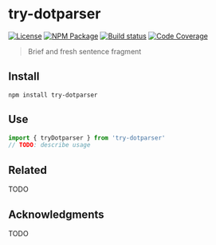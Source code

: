 # try-dotparser
[![License][]](https://opensource.org/licenses/ISC)
[![NPM Package][]](https://npmjs.org/package/try-dotparser)
[![Build status][]](https://travis-ci.org/ericcrosson@bitgo.com/try-dotparser)
[![Code Coverage][]](https://codecov.io/gh/ericcrosson@bitgo.com/try-dotparser)

[License]: https://img.shields.io/badge/License-ISC-blue.svg
[NPM Package]: https://img.shields.io/npm/v/try-dotparser.svg
[Build status]: https://travis-ci.org/ericcrosson@bitgo.com/try-dotparser.svg?branch=master
[Code Coverage]: https://codecov.io/gh/ericcrosson@bitgo.com/try-dotparser/branch/master/graph/badge.svg

> Brief and fresh sentence fragment

## Install

``` shell
npm install try-dotparser
```

## Use

``` typescript
import { tryDotparser } from 'try-dotparser'
// TODO: describe usage
```

## Related

TODO

## Acknowledgments

TODO
